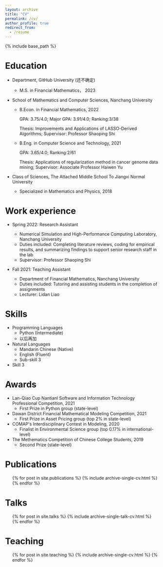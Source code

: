 ```yaml
---
layout: archive
title: "CV"
permalink: /cv/
author_profile: true
redirect_from:
  - /resume
---
```


{% include base_path %}

Education
======
* Department, GitHub University (还不确定)
  * M.S. in Financial Mathematics， 2023

* School of Mathematics and Computer Sciences, Nanchang University
  * B.Econ. in Financial Mathematics, 2022
    
    GPA: 3.75/4.0; Major GPA: 3.91/4.0; Ranking:3/38
    
    Thesis: Improvements and Applications of LASSO-Derived Algorithms; Supervisor: Professor Shaoping Shi
  * B.Eng. in Computer Science and Technology, 2021

    GPA: 3.65/4.0; Ranking:2/61
    
    Thesis: Applications of regularization method in cancer genome data mining; Supervisor: Associate Professor Haiwen Yu

* Class of Sciences, The Attached Middle School To Jiangxi Normal University
  * Specialized in Mathematics and Physics, 2018

Work experience
======
* Spring 2022: Research Assistant
  * Numerical Simulation and High-Performance Computing Laboratory, Nanchang University
  * Duties included: Completing literature reviews, coding for empirical results, and summarizing findings to support senior research staff in the lab
  * Supervisor: Professor Shaoping Shi

* Fall 2021: Teaching Assistant
  * Department of Financial Mathematics, Nanchang University
  * Duties included: Tutoring and assisting students in the completion of assignments
  * Lecturer: Lidan Liao
  
Skills
======
* Programming Languages
  * Python (Intermediate)
  * 以后再加
* Natural Languages
  * Mandarin Chinese (Native)
  * English (Fluent)
  * Sub-skill 3
* Skill 3
  
Awards
======
* Lan-Qiao Cup Nantianl Software and Information Technology Professional Competition, 2021
  * First Prize in Python group (state-level)
* Dawan District Financial Mathematical Modeling Competition, 2021
  * First Prize in Asset Pricing group (top 2% in state-level)
* COMAP's Interdisciplinary Contest in Modeling, 2020
  * Finalist in Environmental Science group (top 0.17% in international-level)
* The Methematics Competition of Chinese College Students, 2019
  * Second Prize (state-level)

Publications
======
  <ul>{% for post in site.publications %}
    {% include archive-single-cv.html %}
  {% endfor %}</ul>
  
Talks
======
  <ul>{% for post in site.talks %}
    {% include archive-single-talk-cv.html %}
  {% endfor %}</ul>
  
Teaching
======
  <ul>{% for post in site.teaching %}
    {% include archive-single-cv.html %}
  {% endfor %}</ul>

